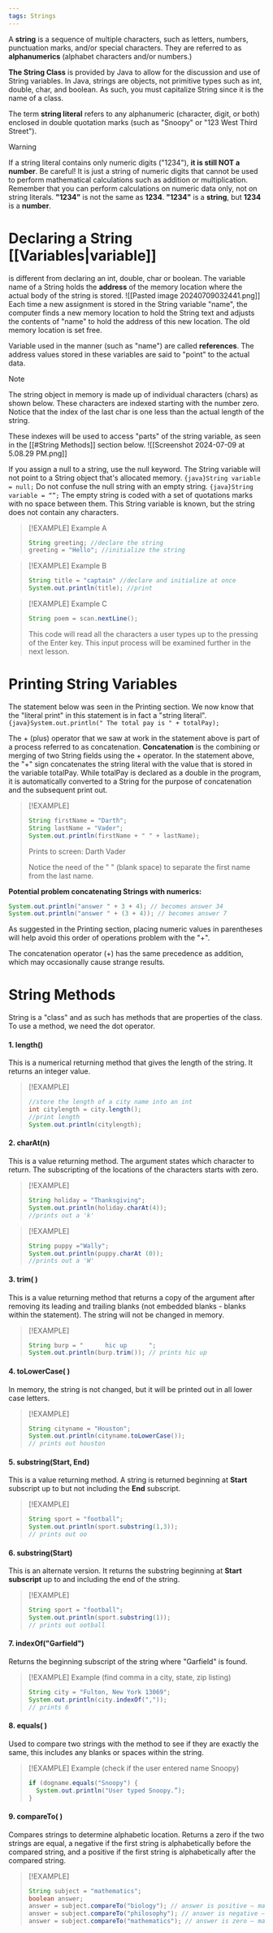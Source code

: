 ```yaml
---
tags: Strings
---
```

A **string** is a sequence of multiple characters, such as letters, numbers, punctuation marks, and/or special characters. They are referred to as **alphanumerics** (alphabet characters and/or numbers.)

**The String Class** is provided by Java to allow for the discussion and use of String variables. In Java, strings are objects, not primitive types such as int, double, char, and boolean. As such, you must capitalize String since it is the name of a class.

The term **string literal** refers to any alphanumeric (character, digit, or both) enclosed in double quotation marks (such as "Snoopy" or "123 West Third Street").

> [!WARNING]
> If a string literal contains only numeric digits ("1234"), **it is still NOT a number**. Be careful! It is just a string of numeric digits that cannot be used to perform mathematical calculations such as addition or multiplication. Remember that you can perform calculations on numeric data only, not on string literals. **"1234"** is not the same as **1234**. **"1234"** is a **string**, but **1234** is a **number**.

# Declaring a String [[Variables|variable]]
is different from declaring an int, double, char or boolean. The variable name of a String holds the **address** of the memory location where the actual body of the string is stored.
![[Pasted image 20240709032441.png]]
Each time a new assignment is stored in the String variable "name", the computer finds a new memory location to hold the String text and adjusts the contents of "name" to hold the address of this new location. The old memory location is set free.

Variable used in the manner (such as "name") are called **references**. The address values stored in these variables are said to "point" to the actual data.

> [!NOTE]
> The string object in memory is made up of individual characters (chars) as shown below. These characters are indexed starting with the number zero. Notice that the index of the last char is one less than the actual length of the string.

These indexes will be used to access "parts" of the string variable, as seen in the [[#String Methods]] section below.
![[Screenshot 2024-07-09 at 5.08.29 PM.png]]

If you assign a null to a string, use the null keyword. The String variable will not point to a String object that's allocated memory. `{java}String variable = null;`
Do not confuse the null string with an empty string. `{java}String variable = “”;`
The empty string is coded with a set of quotations marks with no space between them. This String variable is known, but the string does not contain any characters.

> [!EXAMPLE] Example A
> ```java
> String greeting; //declare the string
> greeting = "Hello"; //initialize the string
> ```

> [!EXAMPLE] Example B
> ```java
> String title = "captain" //declare and initialize at once
> System.out.println(title); //print
> ```

> [!EXAMPLE] Example C
> ```java
> String poem = scan.nextLine();
> ```
> This code will read all the characters a user types up to the pressing of the Enter key. This input process will be examined further in the next lesson.

# Printing String Variables
The statement below was seen in the Printing section. We now know that the "literal print" in this statement is in fact a "string literal".
`{java}System.out.println(" The total pay is " + totalPay);`

The + (plus) operator that we saw at work in the statement above is part of a process referred to as concatenation. **Concatenation** is the combining or merging of two String fields using the + operator. In the statement above, the "+" sign concatenates the string literal with the value that is stored in the variable totalPay. While totalPay is declared as a double in the program, it is automatically converted to a String for the purpose of concatenation and the subsequent print out.

> [!EXAMPLE]
> ```java
> String firstName = "Darth";
> String lastName = "Vader";
> System.out.println(firstName + " " + lastName);
> ```
> Prints to screen: Darth Vader
>
> Notice the need of the " " (blank space) to separate the first name from the last name.

**Potential problem concatenating Strings with numerics:**

```java
System.out.println("answer " + 3 + 4); // becomes answer 34
System.out.println("answer " + (3 + 4)); // becomes answer 7
```

As suggested in the Printing section, placing numeric values in parentheses will help avoid this order of operations problem with the "+".

The concatenation operator (+) has the same precedence as addition, which may occasionally cause strange results.

# String Methods
String is a "class" and as such has methods that are properties of the class. To use a method, we need the dot operator.

#### 1. length()
This is a numerical returning method that gives the length of the string. It returns an integer value.

> [!EXAMPLE]
> ```java
> //store the length of a city name into an int
> int citylength = city.length();
> //print length
> System.out.println(citylength);
> ```

#### 2. charAt(n)
This is a value returning method. The argument states which character to return. The subscripting of the locations of the characters starts with zero.

> [!EXAMPLE]
> ```java
> String holiday = "Thanksgiving";
> System.out.println(holiday.charAt(4));
> //prints out a 'k'
> ```

> [!EXAMPLE]
> ```java
> String puppy ="Wally";
> System.out.println(puppy.charAt (0));
> //prints out a 'W'
> ```

#### 3. trim( )
This is a value returning method that returns a copy of the argument after removing its leading and trailing blanks (not embedded blanks - blanks within the statement). The string will not be changed in memory.

> [!EXAMPLE]
> ```java
> String burp = "      hic up      ";
> System.out.println(burp.trim()); // prints hic up
> ```

#### 4. toLowerCase( )
In memory, the string is not changed, but it will be printed out in all lower case letters.

> [!EXAMPLE]
> ```java
> String cityname = "Houston";
> System.out.println(cityname.toLowerCase());
> // prints out houston
> ```

#### 5. substring(Start, End)
This is a value returning method. A string is returned beginning at **Start** subscript up to but not including the **End** subscript.

> [!EXAMPLE]
> ```java
> String sport = "football";
> System.out.println(sport.substring(1,3));
> // prints out oo
> ```

#### 6. substring(Start)
This is an alternate version. It returns the substring beginning at **Start subscript** up to and including the end of the string.

> [!EXAMPLE]
> ```java
> String sport = "football";
> System.out.println(sport.substring(1));
> // prints out ootball
> ```

#### 7. indexOf("Garfield")
Returns the beginning subscript of the string where "Garfield" is found.

> [!EXAMPLE] Example (find comma in a city, state, zip listing)
> ```java
> String city = "Fulton, New York 13069";
> System.out.println(city.indexOf(","));
> // prints 6
> ```

#### 8. equals( )
Used to compare two strings with the method to see if they are exactly the same, this includes any blanks or spaces within the string.

> [!EXAMPLE] Example (check if the user entered name Snoopy)
> ```java
> if (dogname.equals("Snoopy") {
> 	System.out.println("User typed Snoopy.”);
> }
> ```

#### 9. compareTo( )
Compares strings to determine alphabetic location. Returns a zero if the two strings are equal, a negative if the first string is alphabetically before the compared string, and a positive if the first string is alphabetically after the compared string.

> [!EXAMPLE]
> ```java
> String subject = "mathematics";
> boolean answer;
> answer = subject.compareTo("biology"); // answer is positive – math comes after biology
> answer = subject.compareTo("philosophy"); // answer is negative – math comes before philosophy
> answer = subject.compareTo("mathematics"); // answer is zero – math is math
> ```
